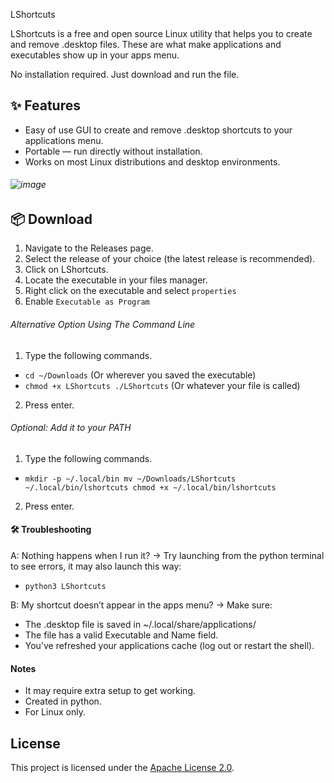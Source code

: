 LShortcuts

LShortcuts is a free and open source Linux utility that helps you to create and remove .desktop files. These are what make applications and executables show up in your apps menu.

No installation required. Just download and run the file.


## ✨ Features

- Easy of use GUI to create and remove .desktop shortcuts to your applications menu.
- Portable — run directly without installation.
- Works on most Linux distributions and desktop environments.
###### ![image](https://github.com/user-attachments/assets/b0be8765-48ad-43bf-90c9-ad71cb7240a7)

## 📦 Download

1. Navigate to the Releases page.
2. Select the release of your choice (the latest release is recommended).
3. Click on LShortcuts.
4. Locate the executable in your files manager.
5. Right click on the executable and select `properties`
6. Enable `Executable as Program`

###### Alternative Option Using The Command Line
1. Type the following commands.
- `cd ~/Downloads` (Or wherever you saved the executable)
- `chmod +x LShortcuts
./LShortcuts` (Or whatever your file is called)
2. Press enter.

###### Optional: Add it to your PATH
1. Type the following commands.
- `mkdir -p ~/.local/bin
mv ~/Downloads/LShortcuts ~/.local/bin/lshortcuts
chmod +x ~/.local/bin/lshortcuts`
2. Press enter.

#### 🛠️ Troubleshooting
A: Nothing happens when I run it?
→ Try launching from the python terminal to see errors, it may also launch this way:
- `python3 LShortcuts`

B: My shortcut doesn’t appear in the apps menu?
→ Make sure:
- The .desktop file is saved in ~/.local/share/applications/
- The file has a valid Executable and Name field.
- You’ve refreshed your applications cache (log out or restart the shell).

#### Notes
- It may require extra setup to get working.
- Created in python.
- For Linux only.

## License

This project is licensed under the [Apache License 2.0](https://github.com/zacwasnothere/LShortcuts/blob/main/LICENSE).
